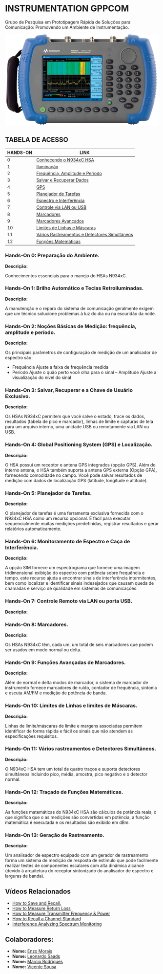 # **INSTRUMENTATION GPPCOM**

Grupo de Pesquisa em Prototipagem Rápida de Soluções para Comunicação: Promovendo um Ambiente de Instrumentação.

![](/Imagens/N934xC_HSA.png)

## **TABELA DE ACESSO**

<table>
<thead>
  <tr>
    <th>  HANDS-ON </th>
    <th> LINK </th>
  </tr>
</thead>
<tbody>
  <tr>
    <td>0</td>
    <td><a href="/Hand_ons/HD_0/README.md">Conhecendo o N934xC HSA</a></td>
  </tr>
  <tr>
    <td>1</td>
    <td><a href="/Hand_ons/HD_1/README.md">Iluminação</a></td>
  </tr>
  <tr>
    <td>2</td>
    <td><a href="/Hand_ons/HD_2/README.md">Frequência, Amplitude e Período</a></td>
  </tr>
  <tr>
    <td>3</td>
    <td><a href="/Hand_ons/HD_3/README.md">Salvar e Recuperar Dados</a></td>
  </tr>
  <tr>
    <td>4</td>
    <td><a href="/Hand_ons/HD_4/README.md">GPS</a></td>
  </tr>
  <tr>
    <td>5</td>
    <td><a href="/Hand_ons/HD_5/README.md">Planejador de Tarefas</a></td>
  </tr>
  <tr>
    <td>6</td>
    <td><a href="/Hand_ons/HD_6/README.md">Espectro e Interferência</a></td>
  </tr>
  <tr>
    <td>7</td>
    <td><a href="/Hand_ons/HD_7/README.md">Controle via LAN ou USB</a></td>
  </tr>
  <tr>
    <td>8</td>
    <td><a href="/Hand_ons/HD_8/README.md">Marcadores</a></td>
  </tr>
  <tr>
    <td>9</td>
    <td><a href="/Hand_ons/HD_9/README.md">Marcadores Avançados</a></td>
  </tr>
  <tr>
    <td>10</td>
    <td><a href="/Hand_ons/HD_10/README.md">Limites de Linhas e Máscaras</a></td>
  </tr>
  <tr>
    <td>11</td>
    <td><a href="/Hand_ons/HD_11/README.md">Vários Rastreamentos e Detectores Simultâneos</a></td>
  </tr>
  <tr>
    <td>12</td>
    <td><a href="/Hand_ons/HD_12/README.md">Funções Matemáticas</a></td>
  </tr>
</tbody>
</table>

### **Hands-On 0: Preparação do Ambiente.**
**Descrição:**

Conhecimentos essenciais para o manejo do HSAs N934xC.

### **Hands-On 1: Brilho Automático e Teclas Retroiluminadas.**
**Descrição:**

A manutenção e o reparo do sistema de comunicação geralmente exigem que um técnico solucione problemas à luz do dia ou na escuridão da noite.

### **Hands-On 2: Noções Básicas de Medição: frequência, amplitude e período.**
**Descrição:**

Os principais parâmetros de configuração de medição de um analisador de espectro são:
- Frequência
Ajuste a faixa de frequência medida
- Período
Ajuste o quão perto você olha para o sinal
– Amplitude
Ajuste a visualização do nível do sinal

### **Hands-On 3: Salvar, Recuperar e a Chave de Usuário Exclusivo.**
**Descrição:**

Os HSAs N934xC permitem que você salve o estado, trace os dados, resultados (tabela de pico e marcador), linhas de limite e capturas de tela para um arquivo interno, uma unidade USB ou remotamente via LAN ou USB.

### **Hands-On 4: Global Positioning System (GPS) e Localização.**
**Descrição:**

O HSA possui um receptor e antena GPS integrados (opção GPS). Além do interno antena, o HSA também suporta a antena GPS externa (Opção GPA), fornecendo comodidade no campo. Você pode salvar resultados de medição com dados de localização GPS (latitude, longitude e altitude).

### **Hands-On 5: Planejador de Tarefas.**
**Descrição:**

O planejador de tarefas é uma ferramenta exclusiva fornecida com o N934xC HSA como um recurso opcional. É fácil para executar sequencialmente muitas medições predefinidas, registrar resultados e gerar relatórios automaticamente.

### **Hands-On 6: Monitoramento de Espectro e Caça de Interferência.**
**Descrição:**

A opção SIM fornece um espectrograma que fornece uma imagem tridimensional exibição do espectro com potência sobre frequência e tempo. este recurso ajuda a encontrar sinais de interferência intermitentes, bem como localizar e identificar sinais indesejados que causam queda de chamadas e serviço de qualidade em sistemas de comunicações.

### **Hands-On 7: Controle Remoto via LAN ou porta USB.**
**Descrição:**
### **Hands-On 8: Marcadores.**
**Descrição:**

Os HSAs N934xC têm, cada um, um total de seis marcadores que podem ser usados ​​em modo normal ou delta.

### **Hands-On 9: Funções Avançadas de Marcadores.**
**Descrição:**

Além de normal e delta modos de marcador, o sistema de marcador de instrumento fornece marcadores de ruído, contador de frequência, sintonia e escuta AM/FM e medição de potência de banda.

### **Hands-On 10: Limites de Linhas e limites de Máscaras.**
**Descrição:**

Linhas de limite/máscaras de limite e margens associadas permitem identificar de forma rápida e fácil os sinais que não atendem às especificações requisitos.

### **Hands-On 11: Vários rastreamentos e Detectores Simultãneos.**
**Descrição:**

O N934xC HSA tem um total de quatro traços e suporta detectores simultâneos incluindo pico, média, amostra, pico negativo e o detector normal.

### **Hands-On 12: Traçado de Funções Matemáticas.**
**Descrição:**

As funções matemáticas do N934xC HSA são cálculos de potência reais, o que significa que o as medições são convertidas em potência, a função matemática é executada e os resultados são exibido em dBm.

### **Hands-On 13: Geração de Rastreamento.**
**Descrição:**

Um analisador de espectro equipado com um gerador de rastreamento forma um sistema de medição de resposta de estímulo que pode facilmente realizar testes de componentes escalares com alta dinâmica alcance (devido à arquitetura do receptor sintonizado do analisador de espectro e
larguras de banda).

## **Vídeos Relacionados**

- [How to Save and Recall.](www.youtube.com/watch?v=jTCtuTqUNeI)
- [How to Measure Return Loss](www.youtube.com/watch?v=hqa-7f35YlI)
- [How to Measure Transmitter Frequency & Power ](www.youtube.com/watch?v=CVyAldzheH8)
- [How to Recall a Channel Standard](www.youtube.com/watch?v=Rn7NJr7v1jc)
- [Interference Analyzing Spectrum Monitoring](www.youtube.com/watch?v=xQnfnqYPKMQ)

## Colaboradores:

- **Nome:** [Enzo Morais](https://github.com/EnzoMorais/)
- **Nome:** [Leonardo Saads](https://github.com/leonardosaaads/)
- **Nome:** [Marcio Rodrigues](https://github.com/mecrodrigues/)
- **Nome:** [Vicente Sousa](https://github.com/vicentesousa/)
